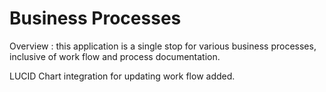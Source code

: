 # Business Processes

Overview : this application is a single stop for various business processes, inclusive of work flow and process documentation. 

LUCID Chart integration for updating work flow added.